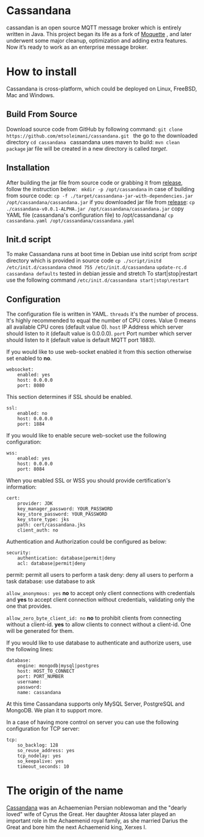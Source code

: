 
# Cassandana
cassandan is an open source MQTT message broker which is entirely written in Java. This project began its life as a fork of [Moquette](http://andsel.github.io/moquette/) , and later underwent some major cleanup, optimization and adding extra features. Now it’s ready to work as an enterprise message broker.


# How to install
Cassandana is cross-platform, which could be deployed on Linux, FreeBSD, Mac and Windows.

## Build From Source
Download source code from GitHub by following command:
``git clone https://github.com/mtsoleimani/cassandana.git ``
the go to the downloaded directory 
``cd cassandana ``
cassandana uses maven to build:
``mvn clean package``
jar file will be created in a new directory is called *target*.

## Installation
After building the jar file from source code or grabbing it from [release](https://github.com/mtsoleimani/cassandana/releases), follow the instruction below:
`` mkdir -p /opt/cassandana``
in case of building from source code:
``cp -f ./target/cassandana-jar-with-dependencies.jar /opt/cassandana/cassandana.jar``
if you downloaded jar file from [release](https://github.com/mtsoleimani/cassandana/releases):
``cp ./cassandana-v0.0.1-ALPHA.jar /opt/cassandana/cassandana.jar``
copy YAML file (cassandana's configuration file) to /opt/cassandana/
``cp cassandana.yaml /opt/cassandana/cassandana.yaml``

## Init.d script
To make Cassandana runs at boot time in Debian use initd script from *script* directory which is provided in source code
``cp ./script/initd /etc/init.d/cassandana``
``chmod 755 /etc/init.d/cassandana``
``update-rc.d cassandana defaults``
tested in debian jessie and stretch
To start|stop|restart use the following command
``/etc/init.d/cassandana start|stop\restart``

## Configuration
The configuration file is written in YAML. 
``threads`` it's the number of process. It's highly recommended to equal the number of CPU cores. Value 0 means all available CPU cores (default value 0).
``host`` IP Address which server should listen to it (default value is 0.0.0.0).
``port`` Port number which server should listen to it (default value is default MQTT port 1883).


If you would like to use web-socket enabled it from this section otherwise set enabled to **no**.
```
websocket:
    enabled: yes  
    host: 0.0.0.0  
    port: 8080
```

This section determines if SSL should be enabled. 
```
ssl:
    enabled: no
    host: 0.0.0.0
    port: 1884  
```

If you would like to enable secure web-socket use the following configuration:

```
wss:
    enabled: yes
    host: 0.0.0.0
    port: 8084  
```

When you enabled SSL or WSS you should provide certification's information:
```
cert:
    provider: JDK
    key_manager_password: YOUR_PASSWORD
    key_store_password: YOUR_PASSWORD
    key_store_type: jks 
    path: cert/cassandana.jks
    client_auth: no
``` 

Authentication and Authorization could be configured as below:
```
security:
    authentication: database|permit|deny
    acl: database|permit|deny      
```
permit: permit all users to perform a task
deny: deny all users to perform a task
database: use database to ask


```allow_anonymous: yes```
**no** to accept only client connections with credentials and **yes** to accept client connection without credentials, validating only the one that provides.

``allow_zero_byte_client_id: no``
**no** to prohibit clients from connecting without a client-id. **yes** to allow clients to connect without a client-id. One will be generated for them.

If you would like to use database to authenticate and authorize users, use the following lines:
```
database:
    engine: mongodb|mysql|postgres
    host: HOST_TO_CONNECT
    port: PORT_NUMBER
    username: 
    password: 
    name: cassandana
```
At this time Cassandana supports only MySQL Server, PostgreSQL and MongoDB. We plan it to support more.

In a case of having more control on server you can use the following configuration for TCP server:
```
tcp:
    so_backlog: 128
    so_reuse_address: yes
    tcp_nodelay: yes
    so_keepalive: yes
    timeout_seconds: 10
```


# The origin of the name
[Cassandana](https://en.wikipedia.org/wiki/Cassandane) was an Achaemenian Persian noblewoman and the "dearly loved" wife of Cyrus the Great. Her daughter Atossa later played an important role in the Achaemenid royal family, as she married Darius the Great and bore him the next Achaemenid king, Xerxes I.


